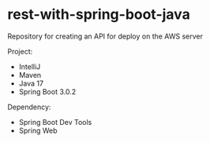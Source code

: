 # rest-with-spring-boot-java
Repository for creating an API for deploy on the AWS server

Project:
- IntelliJ
- Maven
- Java 17
- Spring Boot 3.0.2

Dependency:
- Spring Boot Dev Tools
- Spring Web
